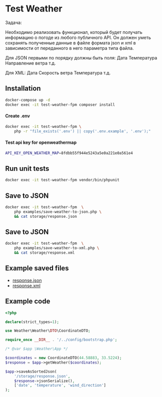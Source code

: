 # Test Weather

Задача:

Необходимо реализовать функционал, который будет получать информацию о погоде из любого публичного API.
Он должен уметь сохранять полученные данные в файле формата json и xml в зависимости от переданного в него параметра типа файла.

Для JSON первыми по порядку должны быть поля:
Дата
Температура
Направление ветра
т.д.

Для XML:
Дата
Скорость ветра
Температура
т.д.

## Installation
```bash
docker-compose up -d
docker exec -it test-weather-fpm composer install
```

#### Create .env
```bash
docker exec -it test-weather-fpm \
    php -r "file_exists('.env') || copy('.env.example', '.env');"
```

#### Test api key for openweathermap
```bash
API_KEY_OPEN_WEATHER_MAP=8fdbb55f944e5243a5e0a221e0a561e4
```

## Run unit tests
```bash
docker exec -it test-weather-fpm vendor/bin/phpunit
```

## Save to JSON

```bash
docker exec -it test-weather-fpm  \
    php examples/save-weather-to-json.php \
    && cat storage/response.json
```

## Save to JSON
```bash
docker exec -it test-weather-fpm  \
    php examples/save-weather-to-xml.php \
    && cat storage/response.xml
```

## Example saved files
- [response.json](examples/response.example.json)
- [response.xml](examples/response.example.xml)


## Example code
```php
<?php

declare(strict_types=1);

use Weather\Weather\DTO\CoordinateDTO;

require_once __DIR__ . '/../config/bootstrap.php';

/* @var $app \Weather\App */

$coordinates = new CoordinateDTO(44.58883, 33.5224);
$response = $app->getWeather($coordinates);

$app->saveAsSortedJson(
    '/storage/response.json',
    $response->jsonSerialize(),
    ['date', 'temperature', 'wind_direction']
);
```
